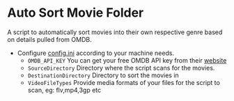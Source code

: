 ﻿# Auto Sort Movie Folder
 
A script to automatically sort movies into their own respective genre based on details pulled from OMDB. <br />
* Configure [config.ini](https://github.com/AtarioPZ/ShowSorter/blob/main/config.ini) according to your machine needs.
  - `OMDB_API_KEY` You can get your free OMDB API key from their [website](https://www.omdbapi.com/apikey.aspx) <br />
  - `SourceDirectory` Directory where the script scans for the movies.
  - `DestinationDirectory` Directory to sort the movies in
  - `VideoFileTypes` Provide media formats of your files for the script to scan, eg: flv,mp4,3gp etc
